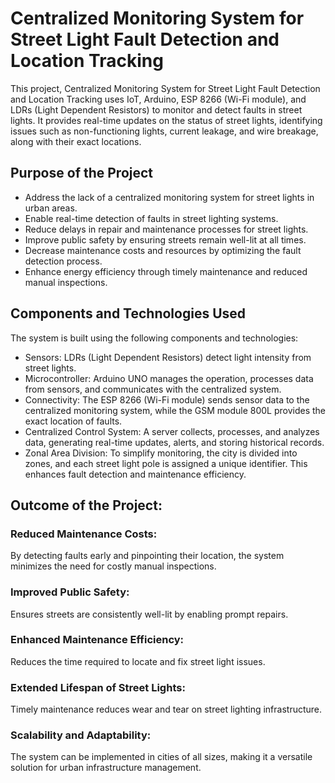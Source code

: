 # Centralized Monitoring System for Street Light Fault Detection and Location Tracking

This project, Centralized Monitoring System for Street Light Fault Detection and Location Tracking uses IoT, Arduino, ESP 8266 (Wi-Fi module), and LDRs (Light Dependent Resistors) to monitor and detect faults in street lights. It provides real-time updates on the status of street lights, identifying issues such as non-functioning lights, current leakage, and wire breakage, along with their exact locations.

## Purpose of the Project
- Address the lack of a centralized monitoring system for street lights in urban areas.
- Enable real-time detection of faults in street lighting systems.
- Reduce delays in repair and maintenance processes for street lights.
- Improve public safety by ensuring streets remain well-lit at all times.
- Decrease maintenance costs and resources by optimizing the fault detection process.
- Enhance energy efficiency through timely maintenance and reduced manual inspections.

## Components and Technologies Used
The system is built using the following components and technologies:
- Sensors: LDRs (Light Dependent Resistors) detect light intensity from street lights.
- Microcontroller: Arduino UNO manages the operation, processes data from sensors, and communicates with the centralized system.
- Connectivity: The ESP 8266 (Wi-Fi module) sends sensor data to the centralized monitoring system, while the GSM module 800L provides the exact location of faults.
- Centralized Control System: A server collects, processes, and analyzes data, generating real-time updates, alerts, and storing historical records.
- Zonal Area Division: To simplify monitoring, the city is divided into zones, and each street light pole is assigned a unique identifier. This enhances fault detection and maintenance efficiency.

## Outcome of the Project:
### Reduced Maintenance Costs: 
By detecting faults early and pinpointing their location, the system minimizes the need for costly manual inspections.
### Improved Public Safety: 
Ensures streets are consistently well-lit by enabling prompt repairs.
### Enhanced Maintenance Efficiency: 
Reduces the time required to locate and fix street light issues.
### Extended Lifespan of Street Lights: 
Timely maintenance reduces wear and tear on street lighting infrastructure.
### Scalability and Adaptability: 
The system can be implemented in cities of all sizes, making it a versatile solution for urban infrastructure management.
